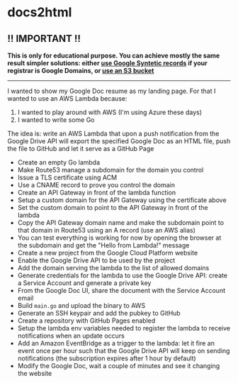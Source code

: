 # docs2html

## !! IMPORTANT !!
**This is only for educational purpose. You can achieve mostly the same result simpler solutions: either [use Google
Syntetic records](https://support.google.com/domains/answer/6069273?hl=en) if your registrar is Google Domains, or
[use an S3 bucket](https://dev.to/marklocklear/redirecting-a-domain-with-https-using-amazon-s3-and-cloudfront-526h)**

---

I wanted to show my Google Doc resume as my landing page. For that I wanted to use an AWS Lambda because:
1. I wanted to play around with AWS (I'm using Azure these days)
2. I wanted to write some Go

The idea is: write an AWS Lambda that upon a push notification from the Google Drive API will export
the specified Google Doc as an HTML file, push the file to GitHub and let it serve as a GitHub Page

* Create an empty Go lambda
* Make Route53 manage a subdomain for the domain you control
* Issue a TLS certificate using ACM
* Use a CNAME record to prove you control the domain
* Create an API Gateway in front of the lambda function
* Setup a custom domain for the API Gateway using the certificate above
* Set the custom domain to point to the API Gateway in front of the lambda
* Copy the API Gateway domain name and make the subdomain point to that domain in Route53 using an A record (use an AWS alias)
* You can test everything is working for now by opening the browser at the subdomain and get the "Hello from Lambda!" message
* Create a new project from the Google Cloud Platform website
* Enable the Google Drive API to be used by the project
* Add the domain serving the lambda to the list of allowed domains
* Generate credentials for the lambda to use the Google Drive API: create a Service Account and generate a private key
* From the Google Doc UI, share the document with the Service Account email
* Build `main.go` and upload the binary to AWS
* Generate an SSH keypair and add the pubkey to GitHub
* Create a repository with GitHub Pages enabled
* Setup the lambda env variables needed to register the lambda to receive notifications when an update occurs
* Add an Amazon EventBridge as a trigger to the lambda: let it fire an event once per hour such that the Google Drive API will keep on sending notifications (the subscription expires after 1 hour by default)
* Modify the Google Doc, wait a couple of minutes and see it changing the website
